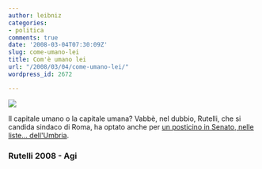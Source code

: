 ```yaml
---
author: leibniz
categories:
- politica
comments: true
date: '2008-03-04T07:30:09Z'
slug: come-umano-lei
title: Com'è umano lei
url: "/2008/03/04/come-umano-lei/"
wordpress_id: 2672

---
```

![](https://www.rutelliroma.it/adon/files/rutelli_roma_200.png)




Il capitale umano o la capitale umana? Vabbè, nel dubbio, Rutelli, che si candida sindaco di Roma, ha optato anche per [un posticino in Senato, nelle liste... dell'Umbria](https://www.agi.it/news/notizie/200803032056-cro-rt11193-art.html).




### Rutelli 2008 - Agi
